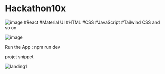 # Hackathon10x
![image](https://github.com/user-attachments/assets/c2a233ba-fe88-4e90-b839-e66a0301c55a)
#React
#Material UI
#HTML
#CSS 
#JavaScript
#Tailwind CSS
and so on 


![image](https://github.com/user-attachments/assets/07091b0e-baa1-45b3-b52b-96f3f72e9cc5)

Run the App :  npm run dev

projet snippet 

![landing1](https://github.com/user-attachments/assets/e702ae14-117d-42cf-9f0a-12f364997aa4)
